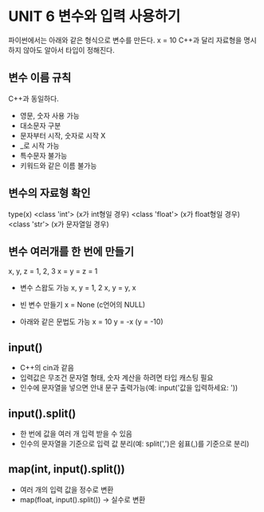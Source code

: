 # UNIT 6 변수와 입력 사용하기
파이썬에서는 아래와 같은 형식으로 변수를 만든다.
x = 10
C++과 달리 자료형을 명시하지 않아도 알아서 타입이 정해진다. 

## 변수 이름 규칙
C++과 동일하다. 
- 영문, 숫자 사용 가능
- 대소문자 구분
- 문자부터 시작, 숫자로 시작 X
- _로 시작 가능
- 특수문자 불가능
- 키워드와 같은 이름 불가능

## 변수의 자료형 확인
type(x)
<class 'int'>   (x가 int형일 경우)
<class 'float'> (x가 float형일 경우)
<class 'str'>   (x가 문자열일 경우)

## 변수 여러개를 한 번에 만들기
x, y, z = 1, 2, 3
x = y = z = 1

- 변수 스왑도 가능
x, y = 1, 2
x, y = y, x

- 빈 변수 만들기
x = None (c언어의 NULL)

- 아래와 같은 문법도 가능
x = 10
y = -x  (y = -10)

## input()
- C++의 cin과 같음
- 입력값은 무조건 문자열 형태, 숫자 계산을 하려면 타입 캐스팅 필요
- 인수에 문자열을 넣으면 안내 문구 출력가능(예: input('값을 입력하세요: '))

## input().split()
- 한 번에 값을 여러 개 입력 받을 수 있음
- 인수의 문자열을 기준으로 입력 값 분리(예: split(',')은 쉼표(,)를 기준으로 분리)

## map(int, input().split())
- 여러 개의 입력 값을 정수로 변환
- map(float, input().split()) -> 실수로 변환
